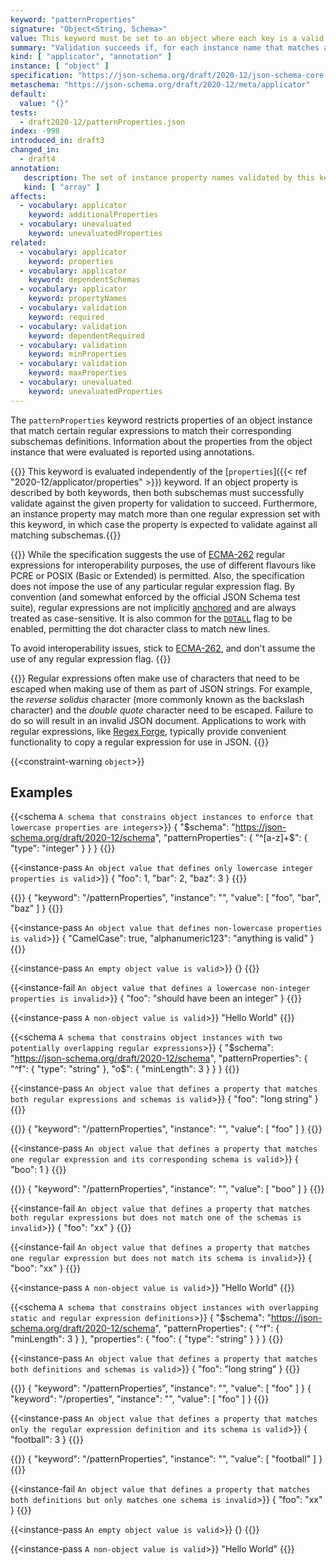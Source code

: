 ```yaml
---
keyword: "patternProperties"
signature: "Object<String, Schema>"
value: This keyword must be set to an object where each key is a valid regular expression, preferrably using the [ECMA-262](https://www.ecma-international.org/publications-and-standards/standards/ecma-262/) flavour, and each value is a valid JSON Schema
summary: "Validation succeeds if, for each instance name that matches any regular expressions that appear as a property name in this keyword's value, the child instance for that name successfully validates against each schema that corresponds to a matching regular expression."
kind: [ "applicator", "annotation" ]
instance: [ "object" ]
specification: "https://json-schema.org/draft/2020-12/json-schema-core.html#section-10.3.2.2"
metaschema: "https://json-schema.org/draft/2020-12/meta/applicator"
default:
  value: "{}"
tests:
  - draft2020-12/patternProperties.json
index: -998
introduced_in: draft3
changed_in:
  - draft4
annotation:
   description: The set of instance property names validated by this keyword's subschema
   kind: [ "array" ]
affects:
  - vocabulary: applicator
    keyword: additionalProperties
  - vocabulary: unevaluated
    keyword: unevaluatedProperties
related:
  - vocabulary: applicator
    keyword: properties
  - vocabulary: applicator
    keyword: dependentSchemas
  - vocabulary: applicator
    keyword: propertyNames
  - vocabulary: validation
    keyword: required
  - vocabulary: validation
    keyword: dependentRequired
  - vocabulary: validation
    keyword: minProperties
  - vocabulary: validation
    keyword: maxProperties
  - vocabulary: unevaluated
    keyword: unevaluatedProperties
---
```


The `patternProperties` keyword restricts properties of an object instance that
match certain regular expressions to match their corresponding subschemas
definitions. Information about the properties from the object instance that
were evaluated is reported using annotations.

{{<common-pitfall>}} This keyword is evaluated independently of the
[`properties`]({{< ref "2020-12/applicator/properties" >}}) keyword. If an
object property is described by both keywords, then both subschemas must
successfully validate against the given property for validation to succeed.
Furthermore, an instance property may match more than one regular expression
set with this keyword, in which case the property is expected to validate
against all matching subschemas.{{</common-pitfall>}}

{{<learning-more>}} While the specification suggests the use of
[ECMA-262](https://www.ecma-international.org/publications-and-standards/standards/ecma-262/)
regular expressions for interoperability purposes, the use of different
flavours like PCRE or POSIX (Basic or Extended) is permitted. Also, the
specification does not impose the use of any particular regular expression
flag. By convention (and somewhat enforced by the official JSON Schema test
suite), regular expressions are not implicitly
[anchored](https://www.regular-expressions.info/anchors.html) and are always
treated as case-sensitive. It is also common for the
[`DOTALL`](https://tc39.es/ecma262/multipage/text-processing.html#sec-get-regexp.prototype.dotAll)
flag to be enabled, permitting the dot character class to match new lines.

To avoid interoperability issues, stick to
[ECMA-262](https://www.ecma-international.org/publications-and-standards/standards/ecma-262/),
and don't assume the use of any regular expression flag.  {{</learning-more>}}

{{<common-pitfall>}} Regular expressions often make use of characters that need
to be escaped when making use of them as part of JSON strings. For example, the
*reverse solidus* character (more commonly known as the backslash character)
and the *double quote* character need to be escaped. Failure to do so will
result in an invalid JSON document. Applications to work with regular
expressions, like [Regex Forge](https://regexforge.com), typically provide
convenient functionality to copy a regular expression for use in JSON.
{{</common-pitfall>}}

{{<constraint-warning `object`>}}

## Examples

{{<schema `A schema that constrains object instances to enforce that lowercase properties are integers`>}}
{
  "$schema": "https://json-schema.org/draft/2020-12/schema",
  "patternProperties": {
    "^[a-z]+$": { "type": "integer" }
  }
}
{{</schema>}}

{{<instance-pass `An object value that defines only lowercase integer properties is valid`>}}
{ "foo": 1, "bar": 2, "baz": 3 }
{{</instance-pass>}}

{{<instance-annotation>}}
{ "keyword": "/patternProperties", "instance": "", "value": [ "foo", "bar", "baz" ] }
{{</instance-annotation>}}

{{<instance-pass `An object value that defines non-lowercase properties is valid`>}}
{ "CamelCase": true, "alphanumeric123": "anything is valid" }
{{</instance-pass>}}

{{<instance-pass `An empty object value is valid`>}}
{}
{{</instance-pass>}}

{{<instance-fail `An object value that defines a lowercase non-integer properties is invalid`>}}
{ "foo": "should have been an integer" }
{{</instance-fail>}}

{{<instance-pass `A non-object value is valid`>}}
"Hello World"
{{</instance-pass>}}

{{<schema `A schema that constrains object instances with two potentially overlapping regular expressions`>}}
{
  "$schema": "https://json-schema.org/draft/2020-12/schema",
  "patternProperties": {
    "^f": { "type": "string" },
    "o$": { "minLength": 3 }
  }
}
{{</schema>}}

{{<instance-pass `An object value that defines a property that matches both regular expressions and schemas is valid`>}}
{ "foo": "long string" }
{{</instance-pass>}}

{{<instance-annotation>}}
{ "keyword": "/patternProperties", "instance": "", "value": [ "foo" ] }
{{</instance-annotation>}}

{{<instance-pass `An object value that defines a property that matches one regular expression and its corresponding schema is valid`>}}
{ "boo": 1 }
{{</instance-pass>}}

{{<instance-annotation>}}
{ "keyword": "/patternProperties", "instance": "", "value": [ "boo" ] }
{{</instance-annotation>}}

{{<instance-fail `An object value that defines a property that matches both regular expressions but does not match one of the schemas is invalid`>}}
{ "foo": "xx" }
{{</instance-fail>}}

{{<instance-fail `An object value that defines a property that matches one regular expression but does not match its schema is invalid`>}}
{ "boo": "xx" }
{{</instance-fail>}}

{{<instance-pass `A non-object value is valid`>}}
"Hello World"
{{</instance-pass>}}

{{<schema `A schema that constrains object instances with overlapping static and regular expression definitions`>}}
{
  "$schema": "https://json-schema.org/draft/2020-12/schema",
  "patternProperties": {
    "^f": { "minLength": 3 }
  },
  "properties": {
    "foo": { "type": "string" }
  }
}
{{</schema>}}

{{<instance-pass `An object value that defines a property that matches both definitions and schemas is valid`>}}
{ "foo": "long string" }
{{</instance-pass>}}

{{<instance-annotation>}}
{ "keyword": "/patternProperties", "instance": "", "value": [ "foo" ] }
{ "keyword": "/properties", "instance": "", "value": [ "foo" ] }
{{</instance-annotation>}}

{{<instance-pass `An object value that defines a property that matches only the regular expression definition and its schema is valid`>}}
{ "football": 3 }
{{</instance-pass>}}

{{<instance-annotation>}}
{ "keyword": "/patternProperties", "instance": "", "value": [ "football" ] }
{{</instance-annotation>}}

{{<instance-fail `An object value that defines a property that matches both definitions but only matches one schema is invalid`>}}
{ "foo": "xx" }
{{</instance-fail>}}

{{<instance-pass `An empty object value is valid`>}}
{}
{{</instance-pass>}}

{{<instance-pass `A non-object value is valid`>}}
"Hello World"
{{</instance-pass>}}
